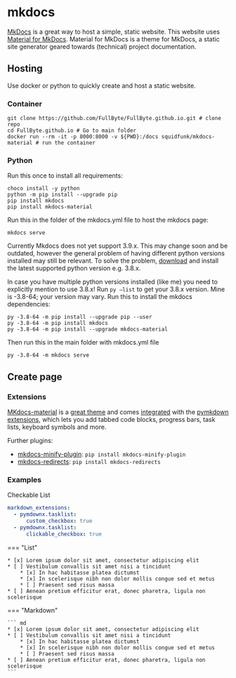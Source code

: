 # mkdocs

[MkDocs](https://github.com/mkdocs/mkdocs/) is a great way to host a simple, static website. This website uses [Material for MkDocs](https://github.com/squidfunk/mkdocs-material). Material for MkDocs is a theme for MkDocs, a static site generator geared towards (technical) project documentation.

## Hosting

Use docker or python to quickly create and host a static website.

### Container

```shell
git clone https://github.com/FullByte/FullByte.github.io.git # clone repo
cd FullByte.github.io # Go to main folder
docker run --rm -it -p 8000:8000 -v ${PWD}:/docs squidfunk/mkdocs-material # run the container
```

### Python

Run this once to install all requirements:

```shell
choco install -y python
python -m pip install --upgrade pip
pip install mkdocs
pip install mkdocs-material
```

Run this in the folder of the mkdocs.yml file to host the mkdocs page:

```shell
mkdocs serve
```

Currently Mkdocs does not yet support 3.9.x. This may change soon and be outdated, however the general problem of having different python versions installed may still be relevant. To solve the problem, [download](https://www.python.org/downloads/) and install the latest supported python version e.g. 3.8.x.

In case you have multiple python versions installed (like me) you need to explicitly mention to use 3.8.x! Run ```py –list``` to get your 3.8.x version. Mine is -3.8-64; your version may vary. Run this to install the mkdocs dependencies:

```shell
py -3.8-64 -m pip install --upgrade pip --user
py -3.8-64 -m pip install mkdocs
py -3.8-64 -m pip install --upgrade mkdocs-material
```

Then run this in the main folder with mkdocs.yml file

```shell
py -3.8-64 -m mkdocs serve
```

## Create page

### Extensions

[MKdocs-material](https://squidfunk.github.io/mkdocs-material/) is a [great theme](https://squidfunk.github.io/mkdocs-material/setup/changing-the-colors/) and comes [integrated](https://squidfunk.github.io/mkdocs-material/reference/abbreviations/) with the [pymkdown extensions](https://facelessuser.github.io/pymdown-extensions/extensions/arithmatex/), which lets you add tabbed code blocks, progress bars, task lists, keyboard symbols and more.

Further plugins:

- [mkdocs-minify-plugin](https://github.com/byrnereese/mkdocs-minify-plugin): `pip install mkdocs-minify-plugin`
- [mkdocs-redirects](https://github.com/datarobot/mkdocs-redirects): `pip install mkdocs-redirects`

### Examples

Checkable List

```yaml
markdown_extensions:
  - pymdownx.tasklist:
      custom_checkbox: true
  - pymdownx.tasklist:
      clickable_checkbox: true
```

=== "List"

    * [x] Lorem ipsum dolor sit amet, consectetur adipiscing elit
    * [ ] Vestibulum convallis sit amet nisi a tincidunt
        * [x] In hac habitasse platea dictumst
        * [x] In scelerisque nibh non dolor mollis congue sed et metus
        * [ ] Praesent sed risus massa
    * [ ] Aenean pretium efficitur erat, donec pharetra, ligula non scelerisque

=== "Markdown"

    ``` md
    * [x] Lorem ipsum dolor sit amet, consectetur adipiscing elit
    * [ ] Vestibulum convallis sit amet nisi a tincidunt
        * [x] In hac habitasse platea dictumst
        * [x] In scelerisque nibh non dolor mollis congue sed et metus
        * [ ] Praesent sed risus massa
    * [ ] Aenean pretium efficitur erat, donec pharetra, ligula non scelerisque
    ```
